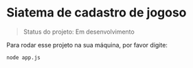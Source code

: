 <h1> Siatema de cadastro de jogoso</h1>

>Status do projeto: Em desenvolvimento

Para rodar esse projeto na sua máquina, por favor digite:

```
node app.js
```
